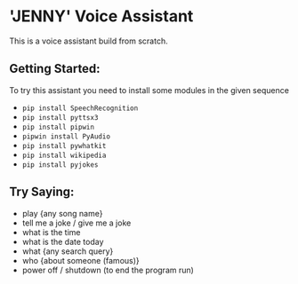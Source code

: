 'JENNY' Voice Assistant
==============================

This is a voice assistant build from scratch.

Getting Started:
------------
To try this assistant you need to install some modules in the given sequence

- `pip install SpeechRecognition`
- `pip install pyttsx3`
- `pip install pipwin`
- `pipwin install PyAudio`
- `pip install pywhatkit`
- `pip install wikipedia`
- `pip install pyjokes`

Try Saying:
------------
* play {any song name}
* tell me a joke / give me a joke
* what is the time
* what is the date today
* what {any search query}
* who {about someone (famous)}
* power off / shutdown (to end the program run)
